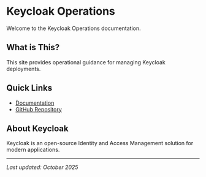 # Keycloak Operations

Welcome to the Keycloak Operations documentation.

## What is This?

This site provides operational guidance for managing Keycloak deployments.

## Quick Links

- [Documentation](documentation.md)
- [GitHub Repository](https://github.com/ADORSYS-GIS/keycloak-ops)

## About Keycloak

Keycloak is an open-source Identity and Access Management solution for modern applications.

---

*Last updated: October 2025*
